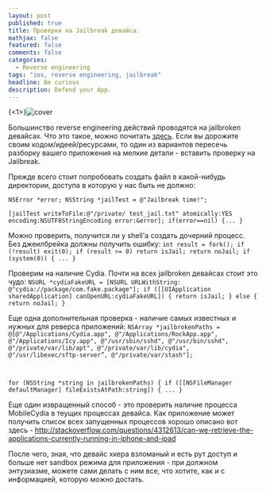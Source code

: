 ```yaml
---
layout: post
published: true
title: Проверки на Jailbreak девайса.
mathjax: false
featured: false
comments: false
categories: 
  - Reverse engineering
tags: "ios, reverse engineering, jailbreak"
headline: Be curious
description: Defend your App.
---
```


{<1>}![cover](http://media.idownloadblog.com/wp-content/uploads/2013/01/evasi0n-hero-1024x357.png)

Большинство reverse engineering действий проводятся на jailbroken девайсах. Что это такое, можно почитать [здесь](http://uk.wikipedia.org/wiki/Jailbreak). Если вы дорожите своим кодом/идеей/ресурсами, то один из вариантов пересечь разборку вашего приложения на мелкие детали - вставить проверку на Jailbreak.

Прежде всего стоит попробовать создать файл в какой-нибудь директории, доступа в которую у нас быть не должно:

<code>NSError *error;
NSString *jailTest = @"Jailbreak time!";\
[jailTest writeToFile:@"/private/ test_jail.txt" atomically:YES encoding:NSUTF8StringEncoding error:&error];
if(error==nil) {...
}
</code>

Можно проверить, получится ли у shell'a создать дочерний процесс. Без джеилбрейка должны получить ошибку:
<code>int result = fork();
if (!result) exit(0);
if (result >= 0) return isJail;
return noJail;
if (system(0))  {
...
}</code>

Проверим на наличие Cydia. Почти на всех jailbroken девайсах стоит это чудо:
<code>NSURL *cydiaFakeURL = [NSURL URLWithString: @"cydia://package/com.fake.package"];
if ([[UIApplication sharedApplication] canOpenURL:cydiaFakeURL]) {
	return isJail;
} else {
	return noJail;
}</code>

Еще одна дополнительная проверка - наличие самых известных и нужных для реверса приложений:
<code>NSArray *jailbrokenPaths = @[@"/Applications/Cydia.app",
									@"/Applications/RockApp.app",
									@"/Applications/Icy.app",
									@"/usr/sbin/sshd",
                                    @"/usr/bin/sshd",
                                    @"/private/var/lib/apt",
                                    @"/private/var/lib/cydia",
                                    @"/usr/libexec/sftp-server”,
                                    @"/private/var/stash"];
                                    
for (NSString *string in jailbrokenPaths) {
if ([[NSFileManager defaultManager] fileExistsAtPath:string]) {
     ...
}</code>

Еще один извращенный способ - это проверить наличие процесса MobileCydia в теущих процессах девайса. Как приложение может получить список всех запущенных процессов хорошо описано вот здесь - http://stackoverflow.com/questions/4312613/can-we-retrieve-the-applications-currently-running-in-iphone-and-ipad

После чего, зная, что девайс хкера взломаный и есть рут доступ и больше нет sandbox режима для приложения - при должном энтузиазме, можете сами делать с ним все, что хотите, как и с информацией, которую можно достать.